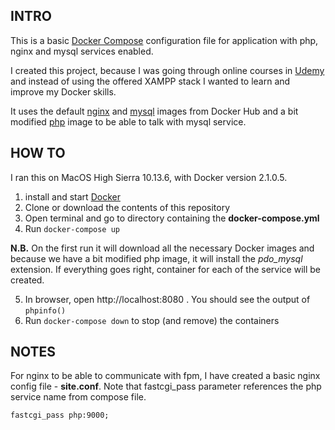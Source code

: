 **INTRO**
--
This is a basic [Docker Compose](https://docs.docker.com/compose/) configuration file for application with php, nginx and mysql services enabled.

I created this project, because I was going through online courses in [Udemy](https://www.udemy.com/) and instead of using the offered XAMPP stack I wanted to learn and improve my Docker skills.

It uses the default [nginx](https://hub.docker.com/_/nginx/) and [mysql](https://hub.docker.com/_/mysql/) images from Docker Hub and a bit modified [php](https://hub.docker.com/_/php/) image to be able to talk with mysql service.

**HOW TO**
--
I ran this on MacOS High Sierra 10.13.6, with Docker version 2.1.0.5.

1. install and start [Docker](https://www.docker.com/products/docker-desktop)
2. Clone or download the contents of this repository
3. Open terminal and go to directory containing the **docker-compose.yml**
4. Run `docker-compose up`

**N.B.** On the first run it will download all the necessary Docker images and because we have a bit modified php image, it will install the _pdo_mysql_ extension. If everything goes right, container for each of the service will be created.

5. In browser, open http://localhost:8080 . You should see the output of `phpinfo()`
6. Run `docker-compose down` to stop (and remove) the containers

**NOTES**
--
For nginx to be able to communicate with fpm, I have created a basic nginx config file - **site.conf**. Note that fastcgi_pass parameter references the php service name from compose file.

```
fastcgi_pass php:9000;
``` 



